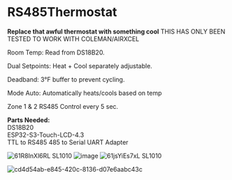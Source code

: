 # RS485Thermostat
**Replace that awful thermostat with something cool** THIS HAS ONLY BEEN TESTED TO WORK WITH COLEMAN/AIRXCEL 

Room Temp: Read from DS18B20.

Dual Setpoints: Heat + Cool separately adjustable.

Deadband: 3°F buffer to prevent cycling.

Mode Auto: Automatically heats/cools based on temp

Zone 1 & 2 RS485 Control every 5 sec.

**Parts Needed:**  
DS18B20  
ESP32-S3-Touch-LCD-4.3  
TTL to RS485 485 to Serial UART Adapter  

![61R8InXl6RL _SL1010_](https://github.com/user-attachments/assets/fd422baf-c65f-47a9-9630-ac7fad290ecd)
![image](https://github.com/user-attachments/assets/9ca14c3d-79ea-415f-9ce3-022ea4fd6c72)
![61jsYiEs7xL _SL1010_](https://github.com/user-attachments/assets/84b8aca3-b364-4f2f-ba14-870bb277a020)

![cd4d54ab-e845-420c-8136-d07e6aabc43c](https://github.com/user-attachments/assets/02b4a027-5e2a-4326-87ac-50a7b1624304)
